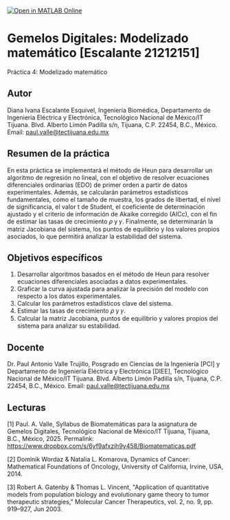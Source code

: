 [![Open in MATLAB Online](https://www.mathworks.com/images/responsive/global/open-in-matlab-online.svg)](https://matlab.mathworks.com/open/github/v1?repo=dianaivanaescalanteesquivel/Gemelos-Digitales-Modelizado-matematico-Escalante-21212151-)

# Gemelos Digitales: Modelizado matemático [Escalante 21212151]
Práctica 4: Modelizado matemático

## Autor
Diana Ivana Escalante Esquivel,
Ingeniería Biomédica, Departamento de Ingeniería Eléctrica y Electrónica, Tecnológico Nacional de México/IT Tijuana. Blvd. Alberto Limón Padilla s/n, Tijuana, C.P. 22454, B.C., México. Email: paul.valle@tectijuana.edu.mx

## Resumen de la práctica
En esta práctica se implementará el método de Heun para desarrollar un algoritmo de regresión no lineal, con el objetivo de resolver ecuaciones diferenciales ordinarias (EDO) de primer orden a partir de datos experimentales. Además, se calcularán parámetros estadísticos fundamentales, como el tamaño de muestra, los grados de libertad, el nivel de significancia, el valor t de Student, el coeficiente de determinación ajustado y el criterio de información de Akaike corregido (AICc), con el fin de estimar las tasas de crecimiento 𝜌 y 𝛾. Finalmente, se determinarán la matriz Jacobiana del sistema, los puntos de equilibrio y los valores propios asociados, lo que permitirá analizar la estabilidad del sistema.

## Objetivos específicos
1. Desarrollar algoritmos basados en el método de Heun para resolver ecuaciones diferenciales asociadas a datos experimentales.
2. Graficar la curva ajustada para analizar la precisión del modelo con respecto a los datos experimentales.
3. Calcular los parámetros estadísticos clave del sistema.
4. Estimar las tasas de crecimiento 𝜌 y 𝛾.
5. Calcular la matriz Jacobiana, puntos de equilibrio y valores propios del sistema para analizar su estabilidad.

## Docente
Dr. Paul Antonio Valle Trujillo,
Posgrado en Ciencias de la Ingeniería [PCI] y Departamento de Ingeniería Eléctrica y Electrónica [DIEE], Tecnológico Nacional de México/IT Tijuana. Blvd. Alberto Limón Padilla s/n, Tijuana, C.P. 22454, B.C., México. Email: paul.valle@tectijuana.edu.mx

## Lecturas
[1] Paul. A. Valle, Syllabus de Biomatemáticas para la asignatura de Gemelos Digitales, Tecnológico Nacional de México/IT Tijuana, Tijuana, B.C., México, 2025. Permalink: https://www.dropbox.com/s/6yf9afxzih9y458/Biomatematicas.pdf

[2] Dominik Wordaz & Natalia L. Komarova, Dynamics of Cancer: Mathematical Foundations of Oncology, University of California, Irvine, USA, 2014.

[3] Robert A. Gatenby & Thomas L. Vincent, "Application of quantitative models from population biology and evolutionary game theory to tumor therapeutic strategies," Molecular Cancer Therapeutics, vol. 2, no. 9, pp. 919–927, Jun 2003.
